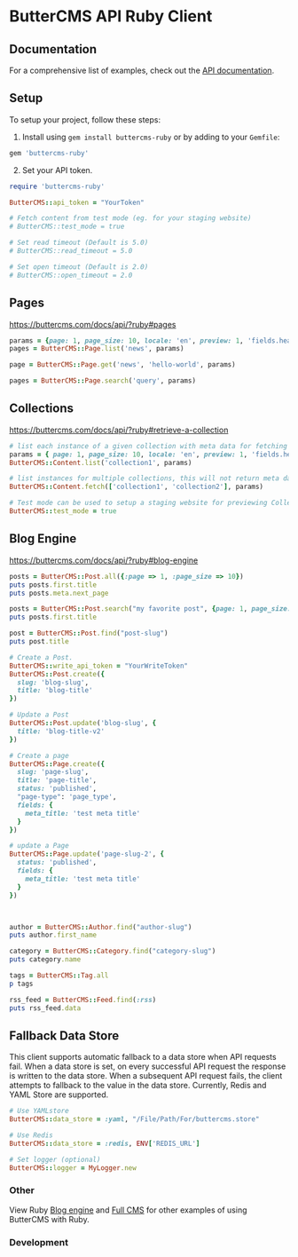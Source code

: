 # ButterCMS API Ruby Client

## Documentation

For a comprehensive list of examples, check out the [API documentation](https://buttercms.com/docs/api/).

## Setup

To setup your project, follow these steps:

1. Install using `gem install buttercms-ruby` or by adding to your `Gemfile`:

  ```ruby
  gem 'buttercms-ruby'
  ```

2. Set your API token.

  ```ruby
  require 'buttercms-ruby'

  ButterCMS::api_token = "YourToken"

  # Fetch content from test mode (eg. for your staging website)
  # ButterCMS::test_mode = true

  # Set read timeout (Default is 5.0)
  # ButterCMS::read_timeout = 5.0

  # Set open timeout (Default is 2.0)
  # ButterCMS::open_timeout = 2.0
  ```

## Pages

https://buttercms.com/docs/api/?ruby#pages


```ruby
params = {page: 1, page_size: 10, locale: 'en', preview: 1, 'fields.headline': 'foo bar', levels: 2} # optional
pages = ButterCMS::Page.list('news', params)

page = ButterCMS::Page.get('news', 'hello-world', params)

pages = ButterCMS::Page.search('query', params)
```

## Collections

https://buttercms.com/docs/api/?ruby#retrieve-a-collection

```ruby
# list each instance of a given collection with meta data for fetching the next page.
params = { page: 1, page_size: 10, locale: 'en', preview: 1, 'fields.headline': 'foo bar', levels: 2 } # optional
ButterCMS::Content.list('collection1', params)

# list instances for multiple collections, this will not return meta data for pagination control.
ButterCMS::Content.fetch(['collection1', 'collection2'], params)

# Test mode can be used to setup a staging website for previewing Collections or for testing content during local development. To fetch content from test mode add the following configuration:
ButterCMS::test_mode = true
```

## Blog Engine

https://buttercms.com/docs/api/?ruby#blog-engine

```ruby
posts = ButterCMS::Post.all({:page => 1, :page_size => 10})
puts posts.first.title
puts posts.meta.next_page

posts = ButterCMS::Post.search("my favorite post", {page: 1, page_size: 10})
puts posts.first.title

post = ButterCMS::Post.find("post-slug")
puts post.title

# Create a Post.
ButterCMS::write_api_token = "YourWriteToken"
ButterCMS::Post.create({
  slug: 'blog-slug',
  title: 'blog-title'
})

# Update a Post
ButterCMS::Post.update('blog-slug', {
  title: 'blog-title-v2'
})

# Create a page
ButterCMS::Page.create({
  slug: 'page-slug',
  title: 'page-title',
  status: 'published',
  "page-type": 'page_type',
  fields: {
    meta_title: 'test meta title'
  }
})

# update a Page
ButterCMS::Page.update('page-slug-2', {
  status: 'published',
  fields: {
    meta_title: 'test meta title'
  }
})



author = ButterCMS::Author.find("author-slug")
puts author.first_name

category = ButterCMS::Category.find("category-slug")
puts category.name

tags = ButterCMS::Tag.all
p tags

rss_feed = ButterCMS::Feed.find(:rss)
puts rss_feed.data
```


## Fallback Data Store

This client supports automatic fallback to a data store when API requests fail. When a data store is set, on every successful API request the response is written to the data store. When a subsequent API request fails, the client attempts to fallback to the value in the data store. Currently, Redis and YAML Store are supported.

```ruby
# Use YAMLstore
ButterCMS::data_store = :yaml, "/File/Path/For/buttercms.store"

# Use Redis
ButterCMS::data_store = :redis, ENV['REDIS_URL']

# Set logger (optional)
ButterCMS::logger = MyLogger.new
```

### Other

View Ruby [Blog engine](https://buttercms.com/ruby-blog-engine/) and [Full CMS](https://buttercms.com/ruby-cms/) for other examples of using ButterCMS with Ruby.

### Development
